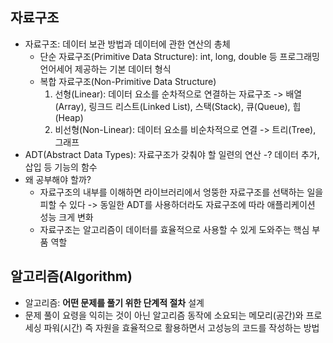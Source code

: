 ## 자료구조
- 자료구조: 데이터 보관 방법과 데이터에 관한 연산의 총체
	- 단순 자료구조(Primitive Data Structure): int, long, double 등 프로그래밍 언어세어 제공하는 기본 데이터 형식
	- 복합 자료구조(Non-Primitive Data Structure)
		1. 선형(Linear): 데이터 요소를 순차적으로 연결하는 자료구조 -> 배열(Array), 링크드 리스트(Linked List), 스택(Stack), 큐(Queue), 힙(Heap)
		2. 비선형(Non-Linear): 데이터 요소를 비순차적으로 연결 -> 트리(Tree), 그래프
- ADT(Abstract Data Types): 자료구조가 갖춰야 할 일련의 연산 -? 데이터 추가, 삽입 등 기능의 함수
- 왜 공부해야 할까?
	- 자료구조의 내부를 이해하면 라이브러리에서 엉뚱한 자료구조를 선택하는 일을 피할 수 있다 -> 동일한 ADT를 사용하더라도 자료구조에 따라 애플리케이션 성능 크게 변화
	- 자료구조는 알고리즘이 데이터를 효율적으로 사용할 수 있게 도와주는 핵심 부품 역할



## 알고리즘(Algorithm)
- 알고리즘: **어떤 문제를 풀기 위한 단계적 절차** 설계
- 문제 풀이 요령을 익히는 것이 아닌 알고리즘 동작에 소요되는 메모리(공간)와 프로세싱 파워(시간) 즉 자원을 효율적으로 활용하면서 고성능의 코드를 작성하는 방법